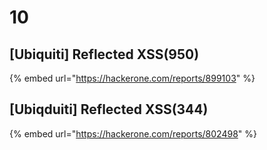 # 10

## \[Ubiquiti] Reflected XSS(950)

{% embed url="https://hackerone.com/reports/899103" %}

## \[Ubiqduiti] Reflected XSS(344)

{% embed url="https://hackerone.com/reports/802498" %}
